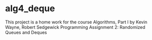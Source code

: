 # alg4_deque
This project is a home work for the course Algorithms, Part I
by Kevin Wayne, Robert Sedgewick
Programming Assignment 2: Randomized Queues and Deques
